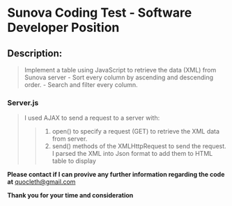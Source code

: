 # Sunova Coding Test - Software Developer Position
## Description:
> Implement a table using JavaScript to retrieve the data (XML) from Sunova server
	 - Sort every column by ascending and descending order.
	 - Search and filter every column.

### Server.js
> I used AJAX to send a request to a server with:
>>1.  open() to specify a request (GET) to retrieve the XML data from server.
>>2.  send() methods of the XMLHttpRequest to send the request.
> I parsed the XML into Json format to add them to HTML table to display

**Please contact if I can provive any further information regarding the code at** quocleth@gmail.com

**Thank you for your time and consideration**
 
